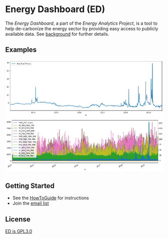 # Energy Dashboard (ED)

The _Energy Dashboard_, a part of the _Energy Analytics Project_, is a tool to
help de-carbonize the energy sector by providing easy access to publicly
available data. See [background](./docs/background.md) for further details.

## Examples

![graph1](./docs/caiso/caiso-oasis-avg-fuel-prices.png)
![graph2](./docs/caiso/caiso-oasis-avg-fuel-prices-and-fuel-prices-breakout.png.png)

## Getting Started

* See the [HowToGuide](./docs/howto.md) for instructions
* Join the [email list](https://groups.google.com/d/forum/energy-analytics-project) 

## License

[ED is GPL3.0](./LICENSE)
